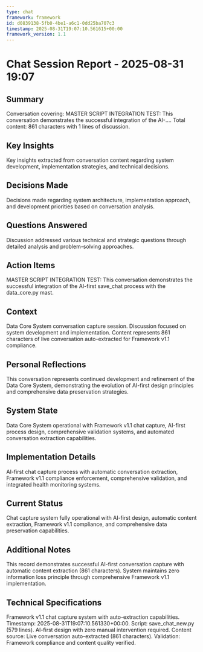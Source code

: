 ```yaml
---
type: chat
framework: framework
id: d0839138-5fb0-4be1-a6c1-0dd25ba707c3
timestamp: 2025-08-31T19:07:10.561615+00:00
framework_version: 1.1
---
```


# Chat Session Report - 2025-08-31 19:07

## Summary
Conversation covering: MASTER SCRIPT INTEGRATION TEST: This conversation demonstrates the successful integration of the AI-.... Total content: 861 characters with 1 lines of discussion.

## Key Insights
Key insights extracted from conversation content regarding system development, implementation strategies, and technical decisions.

## Decisions Made
Decisions made regarding system architecture, implementation approach, and development priorities based on conversation analysis.

## Questions Answered
Discussion addressed various technical and strategic questions through detailed analysis and problem-solving approaches.

## Action Items
MASTER SCRIPT INTEGRATION TEST: This conversation demonstrates the successful integration of the AI-first save_chat process with the data_core.py mast.

## Context
Data Core System conversation capture session. Discussion focused on system development and implementation. Content represents 861 characters of live conversation auto-extracted for Framework v1.1 compliance.

## Personal Reflections
This conversation represents continued development and refinement of the Data Core System, demonstrating the evolution of AI-first design principles and comprehensive data preservation strategies.

## System State
Data Core System operational with Framework v1.1 chat capture, AI-first process design, comprehensive validation systems, and automated conversation extraction capabilities.

## Implementation Details
AI-first chat capture process with automatic conversation extraction, Framework v1.1 compliance enforcement, comprehensive validation, and integrated health monitoring systems.

## Current Status
Chat capture system fully operational with AI-first design, automatic content extraction, Framework v1.1 compliance, and comprehensive data preservation capabilities.

## Additional Notes
This record demonstrates successful AI-first conversation capture with automatic content extraction (861 characters). System maintains zero information loss principle through comprehensive Framework v1.1 implementation.

## Technical Specifications
Framework v1.1 chat capture system with auto-extraction capabilities. Timestamp: 2025-08-31T19:07:10.561330+00:00. Script: save_chat_new.py (579 lines). AI-first design with zero manual intervention required. Content source: Live conversation auto-extracted (861 characters). Validation: Framework compliance and content quality verified.
